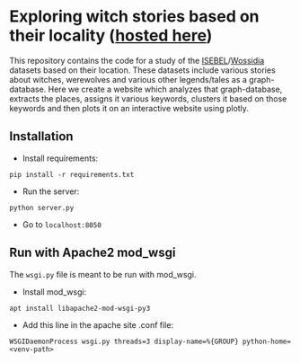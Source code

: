 # Exploring witch stories based on their locality ([hosted here](https://brutenis.net/wossidia/))

This repository contains the code for a study of the [ISEBEL](http://search.isebel.eu/)/[Wossidia](https://apps.wossidia.de/webapp/run) datasets based on their location. These datasets include various stories about witches, werewolves and various other legends/tales as a graph-database. Here we create a website which analyzes that graph-database, extracts the places, assigns it various keywords, clusters it based on those keywords and then plots it on an interactive website using plotly.

## Installation

* Install requirements:

```
pip install -r requirements.txt
```

* Run the server:

```
python server.py
```

* Go to `localhost:8050`

## Run with Apache2 mod_wsgi

The `wsgi.py` file is meant to be run with mod_wsgi.

* Install mod_wsgi:

```
apt install libapache2-mod-wsgi-py3
```

* Add this line in the apache site .conf file:

```
WSGIDaemonProcess wsgi.py threads=3 display-name=%{GROUP} python-home=<venv-path>
```